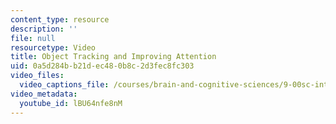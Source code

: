 ```yaml
---
content_type: resource
description: ''
file: null
resourcetype: Video
title: Object Tracking and Improving Attention
uid: 0a5d284b-b21d-ec48-0b8c-2d3fec8fc303
video_files:
  video_captions_file: /courses/brain-and-cognitive-sciences/9-00sc-introduction-to-psychology-fall-2011/attention/object-tracking-and-improving-attention/lBU64nfe8nM.vtt
video_metadata:
  youtube_id: lBU64nfe8nM
---
```

